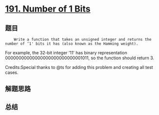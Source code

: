 # [191. Number of 1 Bits](https://leetcode.com/problems/number-of-1-bits/)

## 题目

        Write a function that takes an unsigned integer and returns the number of ’1' bits it has (also known as the Hamming weight).

For example, the 32-bit integer ’11' has binary representation 00000000000000000000000000001011, so the function should return 3.

Credits:Special thanks to @ts for adding this problem and creating all test cases.
      

## 解题思路


## 总结


